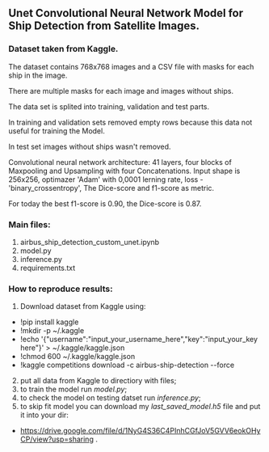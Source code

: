 ## Unet Convolutional Neural Network Model for Ship Detection from Satellite Images.
### Dataset taken from Kaggle.

The dataset contains 768x768 images and a CSV file with masks for each ship in the image.

There are multiple masks for each image and images without ships.

The data set is splited into training, validation and test parts.

In training and validation sets removed empty rows because this data not useful for training the Model.

In test set images without ships wasn't removed.

Convolutional neural network architecture: 41 layers, four blocks of Maxpooling and Upsampling with four Concatenations. Input shape is 256x256, optimazer 'Adam' with 0,0001 lerning rate, loss - 'binary_crossentropy', The Dice-score and f1-score as metric.

For today the best f1-score is 0.90, the Dice-score is 0.87.

### Main files:
1. airbus_ship_detection_custom_unet.ipynb 
2. model.py
3. inference.py
4. requirements.txt

### How to reproduce results:
1. Download dataset from Kaggle using:
  * !pip install kaggle
  * !mkdir -p ~/.kaggle
  * !echo '{"username":"input_your_username_here","key":"input_your_key here"}' > ~/.kaggle/kaggle.json
  * !chmod 600 ~/.kaggle/kaggle.json
  * !kaggle competitions download -c airbus-ship-detection --force
2. put all data from Kaggle to directiory with files;
3. to train the model run _model.py_;
4. to check the model on testing datset run _inference.py_;
5. to skip fit model you can download my _last_saved_model.h5_ file and put it into your dir:
  * https://drive.google.com/file/d/1NyG4S36C4PInhCGfJoV5GVV6eokOHyCP/view?usp=sharing .
